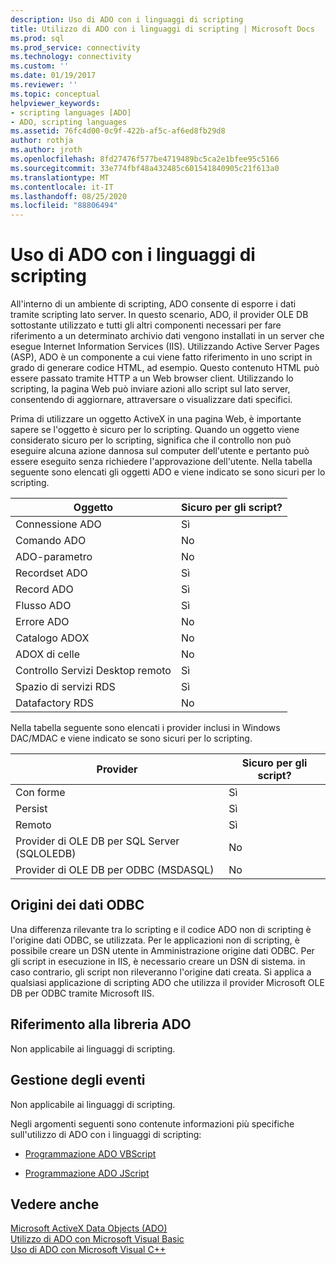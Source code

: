 ```yaml
---
description: Uso di ADO con i linguaggi di scripting
title: Utilizzo di ADO con i linguaggi di scripting | Microsoft Docs
ms.prod: sql
ms.prod_service: connectivity
ms.technology: connectivity
ms.custom: ''
ms.date: 01/19/2017
ms.reviewer: ''
ms.topic: conceptual
helpviewer_keywords:
- scripting languages [ADO]
- ADO, scripting languages
ms.assetid: 76fc4d00-0c9f-422b-af5c-af6ed8fb29d8
author: rothja
ms.author: jroth
ms.openlocfilehash: 8fd27476f577be4719489bc5ca2e1bfee95c5166
ms.sourcegitcommit: 33e774fbf48a432485c601541840905c21f613a0
ms.translationtype: MT
ms.contentlocale: it-IT
ms.lasthandoff: 08/25/2020
ms.locfileid: "88806494"
---
```

# <a name="using-ado-with-scripting-languages"></a>Uso di ADO con i linguaggi di scripting
All'interno di un ambiente di scripting, ADO consente di esporre i dati tramite scripting lato server. In questo scenario, ADO, il provider OLE DB sottostante utilizzato e tutti gli altri componenti necessari per fare riferimento a un determinato archivio dati vengono installati in un server che esegue Internet Information Services (IIS). Utilizzando Active Server Pages (ASP), ADO è un componente a cui viene fatto riferimento in uno script in grado di generare codice HTML, ad esempio. Questo contenuto HTML può essere passato tramite HTTP a un Web browser client. Utilizzando lo scripting, la pagina Web può inviare azioni allo script sul lato server, consentendo di aggiornare, attraversare o visualizzare dati specifici.  
  
 Prima di utilizzare un oggetto ActiveX in una pagina Web, è importante sapere se l'oggetto è sicuro per lo scripting. Quando un oggetto viene considerato sicuro per lo scripting, significa che il controllo non può eseguire alcuna azione dannosa sul computer dell'utente e pertanto può essere eseguito senza richiedere l'approvazione dell'utente. Nella tabella seguente sono elencati gli oggetti ADO e viene indicato se sono sicuri per lo scripting.  
  
|Oggetto|Sicuro per gli script?|  
|------------|-------------------------|  
|Connessione ADO|Sì|  
|Comando ADO|No|  
|ADO-parametro|No|  
|Recordset ADO|Sì|  
|Record ADO|Sì|  
|Flusso ADO|Sì|  
|Errore ADO|No|  
|Catalogo ADOX|No|  
|ADOX di celle|No|  
|Controllo Servizi Desktop remoto|Sì|  
|Spazio di servizi RDS|Sì|  
|Datafactory RDS|No|  
  
 Nella tabella seguente sono elencati i provider inclusi in Windows DAC/MDAC e viene indicato se sono sicuri per lo scripting.  
  
|Provider|Sicuro per gli script?|  
|--------------|-------------------------|  
|Con forme|Sì|  
|Persist|Sì|  
|Remoto|Sì|  
|Provider di OLE DB per SQL Server (SQLOLEDB)|No|  
|Provider di OLE DB per ODBC (MSDASQL)|No|  
  
## <a name="odbc-data-sources"></a>Origini dei dati ODBC  
 Una differenza rilevante tra lo scripting e il codice ADO non di scripting è l'origine dati ODBC, se utilizzata. Per le applicazioni non di scripting, è possibile creare un DSN utente in Amministrazione origine dati ODBC. Per gli script in esecuzione in IIS, è necessario creare un DSN di sistema. in caso contrario, gli script non rileveranno l'origine dati creata. Si applica a qualsiasi applicazione di scripting ADO che utilizza il provider Microsoft OLE DB per ODBC tramite Microsoft IIS.  
  
## <a name="referencing-the-ado-library"></a>Riferimento alla libreria ADO  
 Non applicabile ai linguaggi di scripting.  
  
## <a name="handling-events"></a>Gestione degli eventi  
 Non applicabile ai linguaggi di scripting.  
  
 Negli argomenti seguenti sono contenute informazioni più specifiche sull'utilizzo di ADO con i linguaggi di scripting:  
  
-   [Programmazione ADO VBScript](./vbscript-ado-programming.md)  
  
-   [Programmazione ADO JScript](./jscript-ado-programming.md)  
  
## <a name="see-also"></a>Vedere anche  
 [Microsoft ActiveX Data Objects (ADO)](../../microsoft-activex-data-objects-ado.md)   
 [Utilizzo di ADO con Microsoft Visual Basic](./using-ado-with-microsoft-visual-basic.md)   
 [Uso di ADO con Microsoft Visual C++](./using-ado-with-microsoft-visual-c.md)